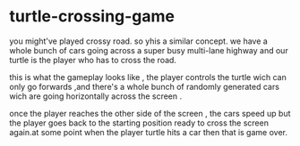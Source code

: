 # turtle-crossing-game

you might've played crossy road. so yhis a similar concept. we have a whole bunch of cars going across a super busy multi-lane highway and our turtle is the player who has to cross the road.

this is what the gameplay looks like , the player controls the turtle wich can only go forwards ,and  there's a whole bunch of randomly generated cars wich are going horizontally across the screen .

once the player reaches the other side of the screen , the cars speed up but the player goes back to the starting position ready to cross the screen again.at some point when the player turtle hits a car then that is game over.
